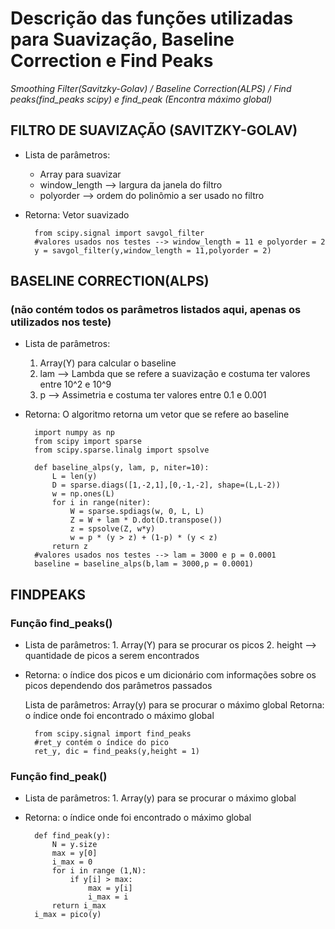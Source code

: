 # Descrição das funções utilizadas para Suavização, Baseline Correction e Find Peaks

*Smoothing Filter(Savitzky-Golav) / Baseline Correction(ALPS) / Find peaks(find_peaks scipy) e find_peak (Encontra máximo global)*

## FILTRO DE SUAVIZAÇÃO (SAVITZKY-GOLAV)

+ Lista de parâmetros: 

    - Array para suavizar
    - window_length --> largura da janela do filtro
    - polyorder --> ordem do polinômio a ser usado no filtro
                    
+ Retorna: Vetor suavizado

        from scipy.signal import savgol_filter
        #valores usados nos testes --> window_length = 11 e polyorder = 2
        y = savgol_filter(y,window_length = 11,polyorder = 2)

## BASELINE CORRECTION(ALPS)
### (não contém todos os parâmetros listados aqui, apenas os utilizados nos teste)
* Lista de parâmetros: 
    1. Array(Y) para calcular o baseline
    2. lam --> Lambda que se refere a suavização e costuma ter valores entre 10^2 e 10^9
    3. p --> Assimetria e costuma ter valores entre 0.1 e 0.001
    
* Retorna: O algoritmo retorna um vetor que se refere ao baseline

        import numpy as np
        from scipy import sparse
        from scipy.sparse.linalg import spsolve

        def baseline_alps(y, lam, p, niter=10):
            L = len(y)
            D = sparse.diags([1,-2,1],[0,-1,-2], shape=(L,L-2))
            w = np.ones(L)
            for i in range(niter):
                W = sparse.spdiags(w, 0, L, L)
                Z = W + lam * D.dot(D.transpose())
                z = spsolve(Z, w*y)
                w = p * (y > z) + (1-p) * (y < z)
            return z
        #valores usados nos testes --> lam = 3000 e p = 0.0001
        baseline = baseline_alps(b,lam = 3000,p = 0.0001)


## FINDPEAKS
### Função find_peaks()
* Lista de parâmetros:
        1. Array(Y) para se procurar os picos
        2. height --> quantidade de picos a serem encontrados
    
* Retorna: o índice dos picos e um dicionário com informações sobre os picos dependendo dos parâmetros passados
    
    Lista de parâmetros:
        Array(y) para se procurar o máximo global
    Retorna: o índice onde foi encontrado o máximo global

        from scipy.signal import find_peaks
        #ret_y contém o índice do pico
        ret_y, dic = find_peaks(y,height = 1)

### Função find_peak()
    
* Lista de parâmetros:
        1. Array(y) para se procurar o máximo global
* Retorna: o índice onde foi encontrado o máximo global

        def find_peak(y): 
            N = y.size
            max = y[0]
            i_max = 0
            for i in range (1,N):
                if y[i] > max:
                    max = y[i]
                    i_max = i   
            return i_max
        i_max = pico(y)